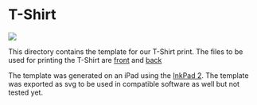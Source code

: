 # T-Shirt

![](https://github.com/diyjac/SDC-System-Integration/blob/rainer4-classifier/imgs/T-Shirt/release9/T-Shirt.JPG)

This directory contains the template for our T-Shirt print. The files to be used for printing the T-Shirt are 
[front](https://github.com/diyjac/SDC-System-Integration/blob/rainer4-classifier/imgs/T-Shirt/release9/front4print/front-team-vulture-carl9-two.png) and [back](https://github.com/diyjac/SDC-System-Integration/blob/rainer4-classifier/imgs/T-Shirt/release9/back4print/back-team-vulture-carl9-two.png)


The template was generated on an iPad using the [InkPad 2](https://itunes.apple.com/de/app/inkpad-2/id988700301?mt=8). The template was exported as svg to be used in compatible software as well but not tested yet. 


